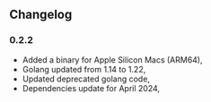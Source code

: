 ## Changelog

### 0.2.2

* Added a binary for Apple Silicon Macs (ARM64),
* Golang updated from 1.14 to 1.22,
* Updated deprecated golang code,
* Dependencies update for April 2024,
